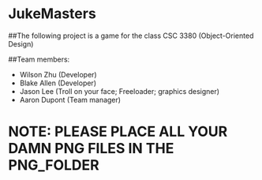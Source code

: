 # JukeMasters
##The following project is a game for the class CSC 3380 (Object-Oriented Design)

##Team members:

- Wilson Zhu (Developer)
- Blake Allen (Developer)
- Jason Lee (Troll on your face; Freeloader; graphics designer)
- Aaron Dupont (Team manager)

# NOTE: PLEASE PLACE ALL YOUR DAMN PNG FILES IN THE PNG_FOLDER
